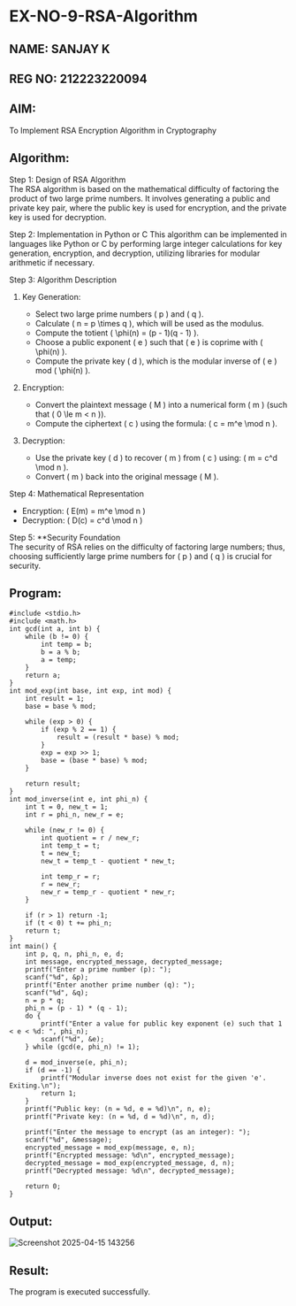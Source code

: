 # EX-NO-9-RSA-Algorithm
## NAME: SANJAY K
## REG NO: 212223220094

## AIM:
To Implement RSA Encryption Algorithm in Cryptography

## Algorithm:


Step 1: Design of RSA Algorithm  
The RSA algorithm is based on the mathematical difficulty of factoring the product of two large prime numbers. It involves generating a public and private key pair, where the public key is used for encryption, and the private key is used for decryption.

Step 2: Implementation in Python or C 
This algorithm can be implemented in languages like Python or C by performing large integer calculations for key generation, encryption, and decryption, utilizing libraries for modular arithmetic if necessary.

Step 3: Algorithm Description  
1. Key Generation:
   - Select two large prime numbers \( p \) and \( q \).
   - Calculate \( n = p \times q \), which will be used as the modulus.
   - Compute the totient \( \phi(n) = (p - 1)(q - 1) \).
   - Choose a public exponent \( e \) such that \( e \) is coprime with \( \phi(n) \).
   - Compute the private key \( d \), which is the modular inverse of \( e \) mod \( \phi(n) \).

2. Encryption:
   - Convert the plaintext message \( M \) into a numerical form \( m \) (such that \( 0 \le m < n \)).
   - Compute the ciphertext \( c \) using the formula: \( c = m^e \mod n \).

3. Decryption:
   - Use the private key \( d \) to recover \( m \) from \( c \) using: \( m = c^d \mod n \).
   - Convert \( m \) back into the original message \( M \).

Step 4: Mathematical Representation  
- Encryption: \( E(m) = m^e \mod n \)
- Decryption: \( D(c) = c^d \mod n \)

Step 5: **Security Foundation  
The security of RSA relies on the difficulty of factoring large numbers; thus, choosing sufficiently large prime numbers for \( p \) and \( q \) is crucial for security.

## Program:
```
#include <stdio.h>
#include <math.h>
int gcd(int a, int b) {
    while (b != 0) {
        int temp = b;
        b = a % b;
        a = temp;
    }
    return a;
}
int mod_exp(int base, int exp, int mod) {
    int result = 1;
    base = base % mod;
    
    while (exp > 0) {
        if (exp % 2 == 1) {
            result = (result * base) % mod;
        }
        exp = exp >> 1;  
        base = (base * base) % mod;
    }
    
    return result;
}
int mod_inverse(int e, int phi_n) {
    int t = 0, new_t = 1;
    int r = phi_n, new_r = e;
    
    while (new_r != 0) {
        int quotient = r / new_r;
        int temp_t = t;
        t = new_t;
        new_t = temp_t - quotient * new_t;
        
        int temp_r = r;
        r = new_r;
        new_r = temp_r - quotient * new_r;
    }
    
    if (r > 1) return -1;  
    if (t < 0) t += phi_n;
    return t;
}
int main() {
    int p, q, n, phi_n, e, d;
    int message, encrypted_message, decrypted_message;
    printf("Enter a prime number (p): ");
    scanf("%d", &p);
    printf("Enter another prime number (q): ");
    scanf("%d", &q);
    n = p * q;
    phi_n = (p - 1) * (q - 1);
    do {
        printf("Enter a value for public key exponent (e) such that 1 < e < %d: ", phi_n);
        scanf("%d", &e);
    } while (gcd(e, phi_n) != 1);
    
    d = mod_inverse(e, phi_n);
    if (d == -1) {
        printf("Modular inverse does not exist for the given 'e'. Exiting.\n");
        return 1;
    }
    printf("Public key: (n = %d, e = %d)\n", n, e);
    printf("Private key: (n = %d, d = %d)\n", n, d);
    
    printf("Enter the message to encrypt (as an integer): ");
    scanf("%d", &message);
    encrypted_message = mod_exp(message, e, n);
    printf("Encrypted message: %d\n", encrypted_message);
    decrypted_message = mod_exp(encrypted_message, d, n);
    printf("Decrypted message: %d\n", decrypted_message);
    
    return 0;
}
```



## Output:

![Screenshot 2025-04-15 143256](https://github.com/user-attachments/assets/f12184dd-02b8-47a8-9af1-29e1ca6c91dd)


## Result:
 The program is executed successfully.
